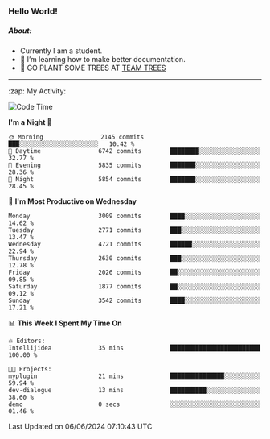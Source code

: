 ### Hello World!

##### About:
- Currently I am a student.
- 🌱 I’m learning how to make better documentation.
- 🌱 GO PLANT SOME TREES AT [TEAM TREES](https://teamtrees.org/)

---
  <summary>:zap: My Activity:</summary>
  
<!--START_SECTION:waka-->
![Code Time](http://img.shields.io/badge/Code%20Time-1%2C377%20hrs%2025%20mins-blue)

**I'm a Night 🦉** 

```text
🌞 Morning                2145 commits        ███░░░░░░░░░░░░░░░░░░░░░░   10.42 % 
🌆 Daytime                6742 commits        ████████░░░░░░░░░░░░░░░░░   32.77 % 
🌃 Evening                5835 commits        ███████░░░░░░░░░░░░░░░░░░   28.36 % 
🌙 Night                  5854 commits        ███████░░░░░░░░░░░░░░░░░░   28.45 % 
```
📅 **I'm Most Productive on Wednesday** 

```text
Monday                   3009 commits        ████░░░░░░░░░░░░░░░░░░░░░   14.62 % 
Tuesday                  2771 commits        ███░░░░░░░░░░░░░░░░░░░░░░   13.47 % 
Wednesday                4721 commits        ██████░░░░░░░░░░░░░░░░░░░   22.94 % 
Thursday                 2630 commits        ███░░░░░░░░░░░░░░░░░░░░░░   12.78 % 
Friday                   2026 commits        ██░░░░░░░░░░░░░░░░░░░░░░░   09.85 % 
Saturday                 1877 commits        ██░░░░░░░░░░░░░░░░░░░░░░░   09.12 % 
Sunday                   3542 commits        ████░░░░░░░░░░░░░░░░░░░░░   17.21 % 
```


📊 **This Week I Spent My Time On** 

```text
🔥 Editors: 
Intellijidea             35 mins             █████████████████████████   100.00 % 

🐱‍💻 Projects: 
myplugin                 21 mins             ███████████████░░░░░░░░░░   59.94 % 
dev-dialogue             13 mins             ██████████░░░░░░░░░░░░░░░   38.60 % 
demo                     0 secs              ░░░░░░░░░░░░░░░░░░░░░░░░░   01.46 % 
```


 Last Updated on 06/06/2024 07:10:43 UTC
<!--END_SECTION:waka-->
